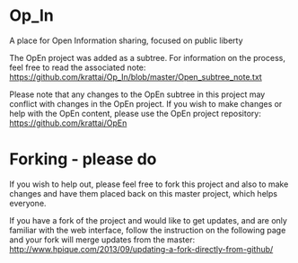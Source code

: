 # Op_In
A place for Open Information sharing, focused on public liberty

The OpEn project was added as a subtree.  For information on the process, feel free to read the associated note:
https://github.com/krattai/Op_In/blob/master/Open_subtree_note.txt

Please note that any changes to the OpEn subtree in this project may conflict with changes in the OpEn project.  If you wish to make changes or help with the OpEn content, please use the OpEn project repository:
https://github.com/krattai/OpEn

# Forking - please do
If you wish to help out, please feel free to fork this project and also to make changes and have them placed back on this master project, which helps everyone.

If you have a fork of the project and would like to get updates, and are only familiar with the web interface, follow the instruction on the following page and your fork will merge updates from the master:
http://www.hpique.com/2013/09/updating-a-fork-directly-from-github/
